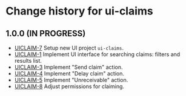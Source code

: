 # Change history for ui-claims

## 1.0.0 (IN PROGRESS)

* [UICLAIM-7](https://issues.folio.org/browse/UICLAIM-7) Setup new UI project `ui-claims`.
* [UICLAIM-1](https://issues.folio.org/browse/UICLAIM-1) Implement UI interface for searching claims: filters and results list.
* [UICLAIM-3](https://folio-org.atlassian.net/browse/UICLAIM-3) Implement "Send claim" action.
* [UICLAIM-4](https://folio-org.atlassian.net/browse/UICLAIM-4) Implement "Delay claim" action.
* [UICLAIM-5](https://folio-org.atlassian.net/browse/UICLAIM-5) Implement "Unreceivable" action.
* [UICLAIM-8](https://folio-org.atlassian.net/browse/UICLAIM-8) Adjust permissions for claiming.
